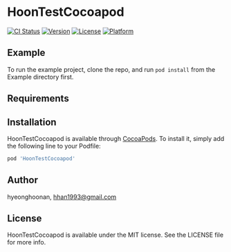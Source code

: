 # HoonTestCocoapod

[![CI Status](https://img.shields.io/travis/hyeonghoonan/HoonTestCocoapod.svg?style=flat)](https://travis-ci.org/hyeonghoonan/HoonTestCocoapod)
[![Version](https://img.shields.io/cocoapods/v/HoonTestCocoapod.svg?style=flat)](https://cocoapods.org/pods/HoonTestCocoapod)
[![License](https://img.shields.io/cocoapods/l/HoonTestCocoapod.svg?style=flat)](https://cocoapods.org/pods/HoonTestCocoapod)
[![Platform](https://img.shields.io/cocoapods/p/HoonTestCocoapod.svg?style=flat)](https://cocoapods.org/pods/HoonTestCocoapod)

## Example

To run the example project, clone the repo, and run `pod install` from the Example directory first.

## Requirements

## Installation

HoonTestCocoapod is available through [CocoaPods](https://cocoapods.org). To install
it, simply add the following line to your Podfile:

```ruby
pod 'HoonTestCocoapod'
```

## Author

hyeonghoonan, hhan1993@gmail.com

## License

HoonTestCocoapod is available under the MIT license. See the LICENSE file for more info.
